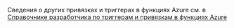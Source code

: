 Сведения о других привязках и триггерах в функциях Azure см. в [Справочнике разработчика по триггерам и привязкам в функциях Azure](../articles/azure-functions/functions-triggers-bindings.md)

<!---HONumber=AcomDC_0525_2016-->